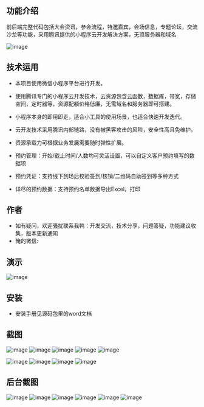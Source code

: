 ## 功能介绍 

前后端完整代码包括大会资讯，参会流程，特邀嘉宾，会场信息，专题论坛，交流沙龙等功能，采用腾讯提供的小程序云开发解决方案，无须服务器和域名
 
![image](https://user-images.githubusercontent.com/100975665/156878444-d934c52f-cd44-4d19-9ba7-5e6c4a776ae8.png)

## 技术运用
- 本项目使用微信小程序平台进行开发。
- 使用腾讯专门的小程序云开发技术，云资源包含云函数，数据库，带宽，存储空间，定时器等，资源配额价格低廉，无需域名和服务器即可搭建。
- 小程序本身的即用即走，适合小工具的使用场景，也适合快速开发迭代。
- 云开发技术采用腾讯内部链路，没有被黑客攻击的风险，安全性高且免维护。
- 资源承载力可根据业务发展需要随时弹性扩展。  

- 预约管理：开始/截止时间/人数均可灵活设置，可以自定义客户预约填写的数据项
- 预约凭证：支持线下到场后校验签到/核销/二维码自助签到等多种方式
- 详尽的预约数据：支持预约名单数据导出Excel，打印



## 作者
- 如有疑问，欢迎骚扰联系我鸭：开发交流，技术分享，问题答疑，功能建议收集，版本更新通知
- 俺的微信:

 



## 演示
 
![image](https://user-images.githubusercontent.com/100975665/156878449-203acf80-a101-45d9-8fb9-358573501921.png)



## 安装

- 安装手册见源码包里的word文档 

## 截图
![image](https://user-images.githubusercontent.com/100975665/156878468-03a48b1d-6bd7-4b14-97dc-b7e646563e6f.png)
![image](https://user-images.githubusercontent.com/100975665/156878472-1bea0655-9df6-41ed-8bc2-57167be38b67.png)
![image](https://user-images.githubusercontent.com/100975665/156878477-2565359d-e4f5-41d7-9903-5dc7146a3f89.png)
![image](https://user-images.githubusercontent.com/100975665/156878481-d55bb9b4-dbc7-491c-b0ae-b9acc31f010e.png)
![image](https://user-images.githubusercontent.com/100975665/156878484-589bf57c-7192-4751-93c7-8f411a4d3a85.png)

 ![image](https://user-images.githubusercontent.com/100975665/156878486-9d461b8a-557f-434a-8ef3-f50904eab2e5.png)
![image](https://user-images.githubusercontent.com/100975665/156878488-2d70e9a1-a1cd-45d2-b3b4-0c7cab22135e.png)
![image](https://user-images.githubusercontent.com/100975665/156878491-abfdf794-0aa0-49de-9572-97bd5dd0058a.png)
![image](https://user-images.githubusercontent.com/100975665/156878492-dcb21e7d-50ae-4918-9f21-3c3257b5405a.png)

 
## 后台截图
![image](https://user-images.githubusercontent.com/100975665/156878501-0e90b164-b9e8-4e7f-803d-1dd37cdc0504.png)
![image](https://user-images.githubusercontent.com/100975665/156878505-e59bd7f5-a8d6-46d4-a8ec-55fa2677d239.png)
![image](https://user-images.githubusercontent.com/100975665/156878508-cffa510a-1c6c-4357-ba1d-61980feca1a5.png)
![image](https://user-images.githubusercontent.com/100975665/156878511-8e392050-dfd5-4b6f-ad4e-26a010f016ef.png)
![image](https://user-images.githubusercontent.com/100975665/156878513-58abfe25-7847-4b22-a7ee-751ab6b16f56.png)
![image](https://user-images.githubusercontent.com/100975665/156878518-b6ffadf3-9914-4793-b168-6a33930d3e8e.png)







 
